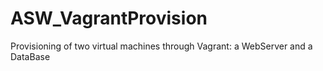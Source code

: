 # ASW_VagrantProvision
Provisioning of two virtual machines through Vagrant: a WebServer and a DataBase

